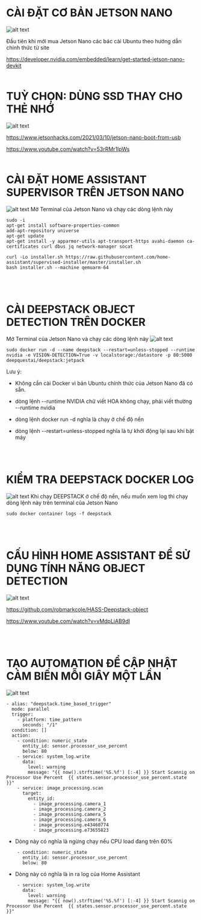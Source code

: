 # CÀI ĐẶT CƠ BẢN JETSON NANO
![alt text](https://developer.nvidia.com/sites/default/files/akamai/embedded/images/jetsonNano/gettingStarted/jetson-nano-dev-kit-top-r6-HR-B01.png)

Đầu tiên khi mới mua Jetson Nano các bác cài Ubuntu theo hướng dẫn chính thức từ site 

https://developer.nvidia.com/embedded/learn/get-started-jetson-nano-devkit
<br>
<br>

# TUỲ CHỌN: DÙNG SSD THAY CHO THẺ NHỚ
![alt text](https://img.youtube.com/vi/53rRMr1IpWs/0.jpg)

https://www.jetsonhacks.com/2021/03/10/jetson-nano-boot-from-usb

https://www.youtube.com/watch?v=53rRMr1IpWs
<br>
<br>

# CÀI ĐẶT HOME ASSISTANT SUPERVISOR TRÊN JETSON NANO
![alt text](https://i.ytimg.com/vi/8sHXKs_zvo0/maxresdefault.jpg)
Mở Terminal của Jetson Nano và chạy các dòng lệnh này
```
sudo -i
apt-get install software-properties-common
add-apt-repository universe
apt-get update
apt-get install -y apparmor-utils apt-transport-https avahi-daemon ca-certificates curl dbus jq network-manager socat

curl -Lo installer.sh https://raw.githubusercontent.com/home-assistant/supervised-installer/master/installer.sh
bash installer.sh --machine qemuarm-64
```
<br>
<br>

# CÀI DEEPSTACK OBJECT DETECTION TRÊN DOCKER

Mở Terminal của Jetson Nano và chạy các dòng lệnh này
![alt text](https://i.ytimg.com/vi/8sHXKs_zvo0/maxresdefault.jpg)
```
sudo docker run -d --name deepstack --restart=unless-stopped --runtime nvidia -e VISION-DETECTION=True -v localstorage:/datastore -p 80:5000 deepquestai/deepstack:jetpack

```
Lưu ý:
* Không cần cài Docker vì bản Ubuntu chính thức của Jetson Nano đã có sẵn.

* dòng lệnh --runtime NVIDIA chữ viết HOA không chạy, phải viết thường  --runtime nvidia

* dòng lệnh docker run -d nghĩa là chạy ở chế độ nền

* dòng lệnh --restart=unless-stopped nghĩa là tự khởi động lại sau khi bật máy
<br>
<br>


# KIỂM TRA DEEPSTACK DOCKER LOG
![alt text](https://i.ytimg.com/vi/8sHXKs_zvo0/maxresdefault.jpg)
Khi chạy DEEPSTACK ở chế độ nền, nếu muốn xem log thì chạy dòng lệnh này trên terminal của Jetson Nano 
```
sudo docker container logs -f deepstack
```
<br>
<br>

# CẤU HÌNH HOME ASSISTANT ĐỂ SỬ DỤNG TÍNH NĂNG OBJECT DETECTION
![alt text](https://img.youtube.com/vi/vMdpLiAB9dI/0.jpg)

https://github.com/robmarkcole/HASS-Deepstack-object

https://www.youtube.com/watch?v=vMdpLiAB9dI

<br>
<br>

# TẠO AUTOMATION ĐỂ CẬP NHẬT CẢM BIẾN MỖI GIÂY MỘT LẦN
![alt text](https://www.home-assistant.io/images/getting-started/automation-editor.png)
```
- alias: "deepstack.time_based_trigger"
  mode: parallel
  trigger:
    - platform: time_pattern
      seconds: "/1"
  condition: []
  action:
    - condition: numeric_state
      entity_id: sensor.processor_use_percent
      below: 80
    - service: system_log.write
      data:
        level: warning
        message: "{{ now().strftime('%S.%f') [:-4] }} Start Scannig on Processor Use Percent  {{ states.sensor.processor_use_percent.state }}"
    - service: image_processing.scan
      target:
        entity_id:
          - image_processing.camera_1
          - image_processing.camera_2
          - image_processing.camera_5
          - image_processing.camera_6
          - image_processing.e43460774
          - image_processing.e73655823
```
* Dòng này có nghĩa là ngừng chạy nếu CPU load đang trên 60%
```
    - condition: numeric_state
      entity_id: sensor.processor_use_percent
      below: 80
```
* Dòng này có nghĩa là in ra log của Home Assistant
```
    - service: system_log.write
      data:
        level: warning
        message: "{{ now().strftime('%S.%f') [:-4] }} Start Scannig on Processor Use Percent  {{ states.sensor.processor_use_percent.state }}"
```
